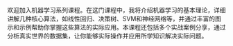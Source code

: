 欢迎加入机器学习系列课程。在这门课程中，我将介绍机器学习的基本理论，详细讲解几种核心算法，如线性回归、决策树、SVM和神经网络等，并通过丰富的图示和示例帮助你掌握这些算法的实际应用。本课程还包括多个实战案例分享，通过分析真实世界的数据集，让你能够实际操作并应用所学知识解决实际问题。
